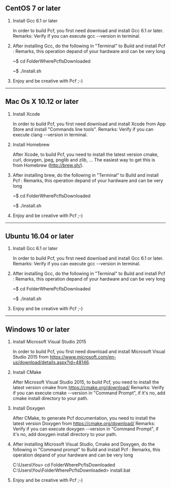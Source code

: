 CentOS 7 or later
-----------------

  1. Install Gcc 6.1 or later

     In order to build Pcf, you first need download and install Gcc 6.1 or later.
     Remarks: Verify if you can execute gcc --version in terminal.

  2. After installing Gcc, do the following in "Terminal" to Build and install Pcf :
     Remarks, this operation depand of your hardware and can be very long
  
     ~$ cd FolderWherePcfIsDownloaded
     
     ~$ ./install.sh
  
  4. Enjoy and be creative with Pcf ;-)

______________________________________________________________________________________________________________

Mac Os X 10.12 or later
-----------------------

  1. Install Xcode

     In order to build Pcf, you first need download and install Xcode from App Store and install "Commands line tools".
     Remarks: Verify if you can execute clang --version in terminal.

  2. Install Homebrew

     After Xcode, to build Pcf, you need to install the latest version cmake, curl, doxygen, jpeg, pnglib and zlib, ... 
     The easiest way to get this is from Homebrew (http://brew.sh/).

  3. After installing brew, do the following in "Terminal" to Build and install Pcf :
     Remarks, this operation depand of your hardware and can be very long
  
     ~$ cd FolderWherePcfIsDownloaded
     
     ~$ ./install.sh
  
  4. Enjoy and be creative with Pcf ;-)
  
______________________________________________________________________________________________________________

Ubuntu 16.04 or later
---------------------

  1. Install Gcc 6.1 or later

     In order to build Pcf, you first need download and install Gcc 6.1 or later.
     Remarks: Verify if you can execute gcc --version in terminal.

  2. After installing Gcc, do the following in "Terminal" to Build and install Pcf :
     Remarks, this operation depand of your hardware and can be very long
  
     ~$ cd FolderWherePcfIsDownloaded
     
     ~$ ./install.sh
  
  4. Enjoy and be creative with Pcf ;-)

______________________________________________________________________________________________________________

Windows 10 or later
-------------------

  1. Install Microsoft Visual Studio 2015

     In order to build Pcf, you first need download and install Microsoft Visual Studio 2015 from https://www.microsoft.com/en-us/download/details.aspx?id=48146.

  2. Install CMake

     After Microsoft Visual Studio 2015, to build Pcf, you need to install the latest version cmake from https://cmake.org/download/
     Remarks: Verify if you can execute cmake --version in "Command Prompt", if it's no, add cmake install directory to your path.

  2. Install Doxygen

     After CMake, to generate Pcf documentation, you need to install the latest version Doxygen from https://cmake.org/download/
     Remarks: Verify if you can execute doxygen --version in "Command Prompt", if it's no, add doxygen install directory to your path.

  3. After installing Microsoft Visual Studio, Cmake and Doxygen, do the following in "Command prompt" to Build and install Pcf :
     Remarks, this operation depand of your hardware and can be very long
  
     C:\Users\You> cd FolderWherePcfIsDownloaded\
     C:\Users\You\FolderWherePcfIsDownloaded> install.bat
  
  4. Enjoy and be creative with Pcf ;-)
  
